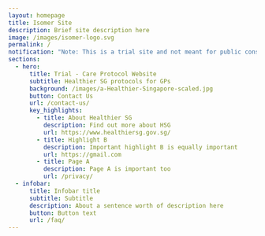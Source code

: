 ```yaml
---
layout: homepage
title: Isomer Site
description: Brief site description here
image: /images/isomer-logo.svg
permalink: /
notification: "Note: This is a trial site and not meant for public consumption."
sections:
  - hero:
      title: Trial - Care Protocol Website
      subtitle: Healthier SG protocols for GPs
      background: /images/a-Healthier-Singapore-scaled.jpg
      button: Contact Us
      url: /contact-us/
      key_highlights:
        - title: About Healthier SG
          description: Find out more about HSG
          url: https://www.healthiersg.gov.sg/
        - title: Highlight B
          description: Important highlight B is equally important
          url: https://gmail.com
        - title: Page A
          description: Page A is important too
          url: /privacy/
  - infobar:
      title: Infobar title
      subtitle: Subtitle
      description: About a sentence worth of description here
      button: Button text
      url: /faq/
---
```

